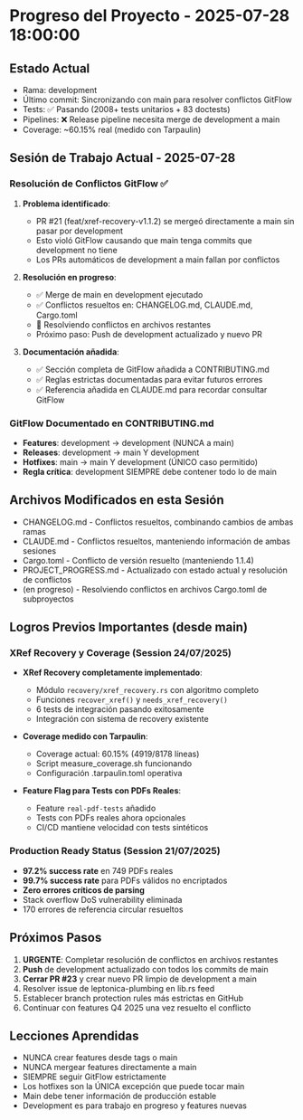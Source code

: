 # Progreso del Proyecto - 2025-07-28 18:00:00

## Estado Actual
- Rama: development
- Último commit: Sincronizando con main para resolver conflictos GitFlow
- Tests: ✅ Pasando (2008+ tests unitarios + 83 doctests)
- Pipelines: ❌ Release pipeline necesita merge de development a main
- Coverage: ~60.15% real (medido con Tarpaulin)

## Sesión de Trabajo Actual - 2025-07-28

### Resolución de Conflictos GitFlow ✅
1. **Problema identificado**:
   - PR #21 (feat/xref-recovery-v1.1.2) se mergeó directamente a main sin pasar por development
   - Esto violó GitFlow causando que main tenga commits que development no tiene
   - Los PRs automáticos de development a main fallan por conflictos

2. **Resolución en progreso**:
   - ✅ Merge de main en development ejecutado
   - ✅ Conflictos resueltos en: CHANGELOG.md, CLAUDE.md, Cargo.toml
   - 🔄 Resolviendo conflictos en archivos restantes
   - Próximo paso: Push de development actualizado y nuevo PR

3. **Documentación añadida**:
   - ✅ Sección completa de GitFlow añadida a CONTRIBUTING.md
   - ✅ Reglas estrictas documentadas para evitar futuros errores
   - ✅ Referencia añadida en CLAUDE.md para recordar consultar GitFlow

### GitFlow Documentado en CONTRIBUTING.md
- **Features**: development → development (NUNCA a main)
- **Releases**: development → main Y development
- **Hotfixes**: main → main Y development (ÚNICO caso permitido)
- **Regla crítica**: development SIEMPRE debe contener todo lo de main

## Archivos Modificados en esta Sesión
- CHANGELOG.md - Conflictos resueltos, combinando cambios de ambas ramas
- CLAUDE.md - Conflictos resueltos, manteniendo información de ambas sesiones
- Cargo.toml - Conflicto de versión resuelto (manteniendo 1.1.4)
- PROJECT_PROGRESS.md - Actualizado con estado actual y resolución de conflictos
- (en progreso) - Resolviendo conflictos en archivos Cargo.toml de subproyectos

## Logros Previos Importantes (desde main)

### XRef Recovery y Coverage (Session 24/07/2025)
- **XRef Recovery completamente implementado**:
  - Módulo `recovery/xref_recovery.rs` con algoritmo completo
  - Funciones `recover_xref()` y `needs_xref_recovery()`
  - 6 tests de integración pasando exitosamente
  - Integración con sistema de recovery existente

- **Coverage medido con Tarpaulin**:
  - Coverage actual: 60.15% (4919/8178 líneas)
  - Script measure_coverage.sh funcionando
  - Configuración .tarpaulin.toml operativa

- **Feature Flag para Tests con PDFs Reales**:
  - Feature `real-pdf-tests` añadido
  - Tests con PDFs reales ahora opcionales
  - CI/CD mantiene velocidad con tests sintéticos

### Production Ready Status (Session 21/07/2025)
- **97.2% success rate** en 749 PDFs reales
- **99.7% success rate** para PDFs válidos no encriptados
- **Zero errores críticos de parsing**
- Stack overflow DoS vulnerability eliminada
- 170 errores de referencia circular resueltos

## Próximos Pasos
1. **URGENTE**: Completar resolución de conflictos en archivos restantes
2. **Push** de development actualizado con todos los commits de main
3. **Cerrar PR #23** y crear nuevo PR limpio de development a main
4. Resolver issue de leptonica-plumbing en lib.rs feed
5. Establecer branch protection rules más estrictas en GitHub
6. Continuar con features Q4 2025 una vez resuelto el conflicto

## Lecciones Aprendidas
- NUNCA crear features desde tags o main
- NUNCA mergear features directamente a main
- SIEMPRE seguir GitFlow estrictamente
- Los hotfixes son la ÚNICA excepción que puede tocar main
- Main debe tener información de producción estable
- Development es para trabajo en progreso y features nuevas
